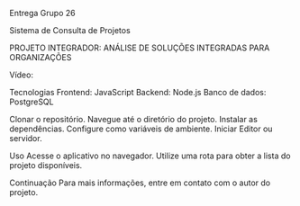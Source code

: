 Entrega Grupo 26

Sistema de Consulta de Projetos

PROJETO INTEGRADOR: ANÁLISE DE SOLUÇÕES INTEGRADAS PARA ORGANIZAÇÕES

Vídeo:

Tecnologias
 Frontend: JavaScript
 Backend: Node.js
 Banco de dados: PostgreSQL

Clonar o repositório.
 Navegue até o diretório do projeto.
 Instalar as dependências.
 Configure como variáveis ​​de ambiente.
 Iniciar Editor ou servidor.

Uso
 Acesse o aplicativo no navegador.
 Utilize uma rota para obter a lista do projeto disponíveis.

Continuação 
 Para mais informações, entre em contato com o autor do projeto.   



 

